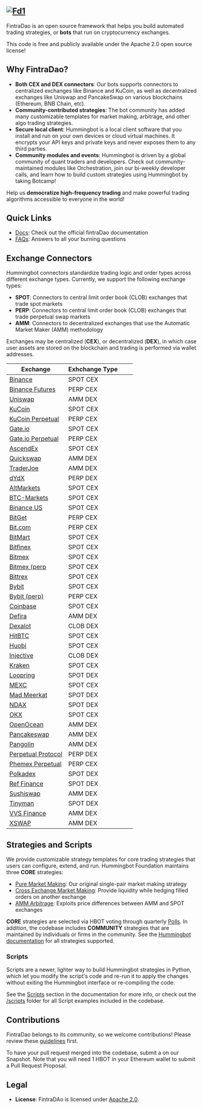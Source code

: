 <a href="https://imgbb.com/"><img src="https://i.ibb.co/74tGcfW/Fd1.png" alt="Fd1" border="0"></a>
----

FintraDao is an open source  framework that helps you build automated trading strategies, or **bots** that run on cryptocurrency exchanges.

This code is free and publicly available under the Apache 2.0 open source license!

## Why FintraDao?

* **Both CEX and DEX connectors**: Our bots supports connectors to centralized exchanges like Binance and KuCoin, as well as decentralized exchanges like Uniswap and PancakeSwap on various blockchains (Ethereum, BNB Chain, etc).
* **Community-contributed strategies**: The bot community has added many customizable templates for market making, arbitrage, and other algo trading strategies.
* **Secure local client**: Hummingbot is a local client software that you install and run on your own devices or cloud virtual machines. It encrypts your API keys and private keys and never exposes them to any third parties.
* **Community modules and events**: Hummingbot is driven by a global community of quant traders and developers. Check out community-maintained modules like Orchestration, join our bi-weekly developer calls, and learn how to build custom strategies using Hummingbot by taking Botcamp!

Help us **democratize high-frequency trading** and make powerful trading algorithms accessible to everyone in the world!


## Quick Links

* [Docs](https://docs.fintradao.io/home/): Check out the official fintraDao documentation
* [FAQs](https://docs.fintradao.io/home/): Answers to all your burning questions




## Exchange Connectors

Hummingbot connectors standardize trading logic and order types across different exchange types. Currently, we support the following exchange types:

 * **SPOT**: Connectors to central limit order book (CLOB) exchanges that trade spot markets
 * **PERP**: Connectors to central limit order book (CLOB) exchanges that trade perpetual swap markets
 * **AMM**: Connectors to decentralized exchanges that use the Automatic Market Maker (AMM) methodology

Exchanges may be centralized (**CEX**), or decentralized (**DEX**), in which case user assets are stored on the blockchain and trading is performed via wallet addresses.

|Exchange| Exhchange Type |  | |
|------|----------|------|-------------|
 [Binance](https://docs.fintradao.io/home/) | SPOT CEX |
 [Binance Futures](https://docs.hummingbot.org/exchanges/binance-perpetual/) | PERP CEX | 
 [Uniswap](https://docs.hummingbot.org/exchanges/uniswap/) | AMM DEX |
 [KuCoin](https://docs.hummingbot.org/exchanges/kucoin/) | SPOT CEX | 
 [KuCoin Perpetual](https://docs.hummingbot.org/exchanges/kucoin-perpetual/) | PERP CEX | 
 [Gate.io](https://docs.hummingbot.org/exchanges/gate-io/) | SPOT CEX | 
 [Gate.io Perpetual](https://docs.hummingbot.org/exchanges/gate-io-perpetual/) | PERP CEX | 
 [AscendEx](https://docs.hummingbot.org/exchanges/ascend-ex/) | SPOT CEX | 
 [Quickswap](https://docs.hummingbot.org/exchanges/quickswap/) | AMM DEX |
 [TraderJoe](https://docs.hummingbot.org/exchanges/traderjoe/) | AMM DEX |
 [dYdX](https://dydx.exchange/) | PERP DEX |
 [AltMarkets](https://docs.hummingbot.org/exchanges/altmarkets/) | SPOT CEX |
 [BTC-Markets](https://docs.hummingbot.org/exchanges/btc-markets/) | SPOT CEX |
 [Binance US](https://docs.hummingbot.org/exchanges/binance-us/) | SPOT CEX |
 [BitGet](https://docs.hummingbot.org/exchanges/bitget-perpetual/) | PERP CEX |
 [Bit.com](https://docs.hummingbot.org/exchanges/bit-com) | PERP CEX |
 [BitMart](https://docs.hummingbot.org/exchanges/bitmart/) | SPOT CEX |
 [Bitfinex](https://docs.hummingbot.org/exchanges/bitfinex/) | SPOT CEX |
 [Bitmex](https://docs.hummingbot.org/exchanges/bitmex/) | SPOT CEX |
 [Bitmex (perp](https://docs.hummingbot.org/exchanges/bitmex-perpetual/) | SPOT CEX |
 [Bittrex](https://docs.hummingbot.org/exchanges/bittrex/) | SPOT CEX |
 [Bybit](https://docs.hummingbot.org/exchanges/bybit/) | SPOT CEX |
 [Bybit (perp)](https://docs.hummingbot.org/exchanges/bitmex-perpetual/) | PERP CEX |
 [Coinbase](https://docs.hummingbot.org/exchanges/coinbase/) | SPOT CEX |
 [Defira](https://docs.hummingbot.org/exchanges/defira/) | AMM DEX |
 [Dexalot](https://docs.hummingbot.org/exchanges/dexalot/) | CLOB DEX |
 [HitBTC](https://docs.hummingbot.org/exchanges/hitbtc/) | SPOT CEX |
 [Huobi](https://docs.hummingbot.org/exchanges/huobi/) | SPOT CEX |
 [Injective](https://docs.hummingbot.org/exchanges/injective/) | CLOB DEX |
 [Kraken](https://docs.hummingbot.org/exchanges/kraken/) | SPOT CEX |
 [Loopring](https://docs.hummingbot.org/exchanges/loopring/) | SPOT DEX |
 [MEXC](https://docs.hummingbot.org/exchanges/mexc/) | SPOT CEX |
 [Mad Meerkat](https://docs.hummingbot.org/exchanges/mad-meerkat/) | SPOT DEX |
 [NDAX](https://docs.hummingbot.org/exchanges/ndax/) | SPOT DEX |
 [OKX](https://docs.hummingbot.org/exchanges/okx/) | SPOT CEX |
 [OpenOcean](https://docs.hummingbot.org/exchanges/openocean/) | AMM DEX |
 [Pancakeswap](https://docs.hummingbot.org/exchanges/pancakeswap/) | AMM DEX |
 [Pangolin](https://docs.hummingbot.org/exchanges/pangolin/) | AMM DEX |
 [Perpetual Protocol](https://docs.hummingbot.org/exchanges/perp/) | PERP DEX |
 [Phemex Perpetual](https://docs.hummingbot.org/exchanges/perp/) | PERP CEX |
 [Polkadex](https://docs.hummingbot.org/exchanges/polkadex/) | SPOT DEX |
 [Ref Finance](https://docs.hummingbot.org/exchanges/ref/) | SPOT DEX |
 [Sushiswap](https://docs.hummingbot.org/exchanges/sushiswap/) | AMM DEX |
 [Tinyman](https://docs.hummingbot.org/exchanges/tinyman/) | SPOT DEX |
 [VVS Finance](https://docs.hummingbot.org/exchanges/vvs/) | AMM DEX |
 [XSWAP](https://docs.hummingbot.org/exchanges/xswap/) | AMM DEX |



## Strategies and Scripts

We provide customizable strategy templates for core trading strategies that users can configure, extend, and run. Hummingbot Foundation maintains three **CORE** strategies:

* [Pure Market Making](https://docs.hummingbot.org/strategies/pure-market-making/): Our original single-pair market making strategy
* [Cross Exchange Market Making](https://docs.hummingbot.org/strategies/cross-exchange-market-making/): Provide liquidity while hedging filled orders on another exchange
* [AMM Arbitrage](https://docs.hummingbot.org/strategies/amm-arbitrage/): Exploits price differences between AMM and SPOT exchanges

**CORE** strategies are selected via HBOT voting through quarterly [Polls](https://docs.hummingbot.org/governance/polls/). In addition, the codebase includes **COMMUNITY** strategies that are maintained by individuals or firms in the community. See the [Hummingbot documentation](https://docs.hummingbot.org/strategies) for all strategies supported.

### Scripts

Scripts are a newer, lighter way to build Hummingbot strategies in Python, which let you modify the script's code and re-run it to apply the changes without exiting the Hummingbot interface or re-compiling the code.

See the [Scripts](https://docs.hummingbot.org/scripts/) section in the documentation for more info, or check out the [/scripts](https://github.com/hummingbot/hummingbot/tree/master/scripts) folder for all Script examples included in the codebase.


## Contributions

FintraDao belongs to its community, so we welcome contributions! Please review these [guidelines](./CONTRIBUTING.md) first.

To have your pull request merged into the codebase, submit a on our Snapshot. Note that you will need 1 HBOT in your Ethereum wallet to submit a Pull Request Proposal. 

## Legal

* **License**: FintraDAo is licensed under [Apache 2.0](./LICENSE).

